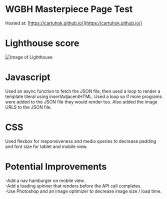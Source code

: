 # WGBH Masterpiece Page Test

Hosted at: [https://cartuhok.github.io/](https://cartuhok.github.io/)

# Lighthouse score
![Image of Lighthouse](https://raw.githubusercontent.com/cartuhok/cartuhok.github.io/master/assets/Screen%20Shot%202019-08-21%20at%2010.55.27%20AM.png)

# Javascript
Used an async function to fetch the JSON file, then used a loop to render a template literal using insertAdjacentHTML.  Used a loop so if more programs were added to the JSON file they would render too. Also added the image URLS to the JSON file. 

# CSS
Used flexbox for responsiveness and media queries to decrease padding and font size for tablet and mobile view. 

# Potential Improvements 
-Add a nav hamburger on mobile view. <br />
-Add a loading spinner that renders before the API call completes. <br />
-Use Photoshop and an image optimizer to decrease image size / load time. 
